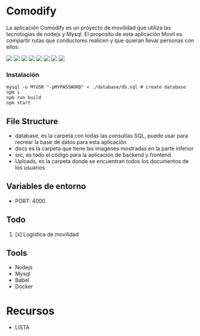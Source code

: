 # Comodify

La aplicación Comodify es un proyecto de movilidad que utiliza las tecnologias de nodejs y Mysql. El proposito de esta aplicación Movil es compartir rutas que conductores realicen y que quieran llevar personas con ellos.


![](docs/1.png)
![](docs/2.png)
![](docs/3.png)
![](docs/4.png)
![](docs/5.png)
![](docs/6.png)
![](docs/7.png)
![](docs/8.png)


### Instalación
```
mysql -u MYUSR "-pMYPASSWORD" < ./database/db.sql # create database
npm i
npm run build
npm start
```

## File Structure

- database, es la carpeta con todas las consultas SQL, puede usar para recrear la base de datos para esta aplicación
- docs es la carpeta que tiene las imagenes mostradas en la parte inferior
- src, es todo el código para la aplicación de backend y frontend
- Uploads, es la carpeta donde se encuentran todos los documentos de los usuarios

## Variables de entorno

- PORT: 4000


## Todo

1. [x] Logistica de movilidad

## Tools

- Nodejs
- Mysql
- Babel
- Docker

# Recursos

- LISTA




